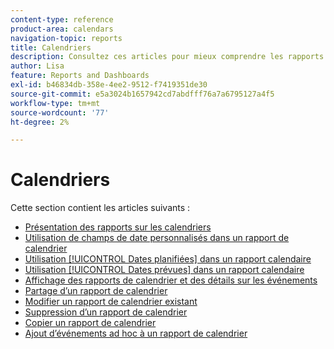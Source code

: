 ```yaml
---
content-type: reference
product-area: calendars
navigation-topic: reports
title: Calendriers
description: Consultez ces articles pour mieux comprendre les rapports de calendrier dans Adobe Workfront.
author: Lisa
feature: Reports and Dashboards
exl-id: b46834db-358e-4ee2-9512-f7419351de30
source-git-commit: e5a3024b1657942cd7abdfff76a7a6795127a4f5
workflow-type: tm+mt
source-wordcount: '77'
ht-degree: 2%

---
```


# Calendriers

Cette section contient les articles suivants :

* [Présentation des rapports sur les calendriers](../../../reports-and-dashboards/reports/calendars/calendar-reports-overview.md)
* [Utilisation de champs de date personnalisés dans un rapport de calendrier](../../../reports-and-dashboards/reports/calendars/use-custom-dates.md)
* [Utilisation [!UICONTROL Dates planifiées] dans un rapport calendaire](../../../reports-and-dashboards/reports/calendars/use-planned-dates.md)
* [Utilisation [!UICONTROL Dates prévues] dans un rapport calendaire](../../../reports-and-dashboards/reports/calendars/use-projected-dates.md)
* [Affichage des rapports de calendrier et des détails sur les événements](../../../reports-and-dashboards/reports/calendars/view-calendar-reports-and-event-details.md)
* [Partage d’un rapport de calendrier](../../../reports-and-dashboards/reports/calendars/share-a-calendar-report.md)
* [Modifier un rapport de calendrier existant](../../../reports-and-dashboards/reports/calendars/edit-an-existing-calendar-report.md)
* [Suppression d’un rapport de calendrier](../../../reports-and-dashboards/reports/calendars/delete-a-calendar-report.md)
* [Copier un rapport de calendrier](../../../reports-and-dashboards/reports/calendars/copy-a-calendar-report.md)
* [Ajout d’événements ad hoc à un rapport de calendrier](../../../reports-and-dashboards/reports/calendars/add-ad-hoc-events.md)
